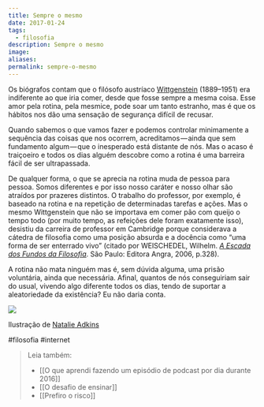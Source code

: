 ```yaml
---
title: Sempre o mesmo
date: 2017-01-24
tags:
  - filosofia
description: Sempre o mesmo
image: 
aliases:
permalink: sempre-o-mesmo
---
```

Os biógrafos contam que o filósofo austríaco [Wittgenstein](https://pt.wikipedia.org/wiki/Ludwig_Wittgenstein) (1889–1951) era indiferente ao que iria comer, desde que fosse sempre a mesma coisa. Esse amor pela rotina, pela mesmice, pode soar um tanto estranho, mas é que os hábitos nos dão uma sensação de segurança difícil de recusar.

Quando sabemos o que vamos fazer e podemos controlar minimamente a sequência das coisas que nos ocorrem, acreditamos — ainda que sem fundamento algum — que o inesperado está distante de nós. Mas o acaso é traiçoeiro e todos os dias alguém descobre como a rotina é uma barreira fácil de ser ultrapassada.

De qualquer forma, o que se aprecia na rotina muda de pessoa para pessoa. Somos diferentes e por isso nosso caráter e nosso olhar são atraídos por prazeres distintos. O trabalho do professor, por exemplo, é baseado na rotina e na repetição de determinadas tarefas e ações. Mas o mesmo Wittgenstein que não se importava em comer pão com queijo o tempo todo (por muito tempo, as refeições dele foram exatamente isso), desistiu da carreira de professor em Cambridge porque considerava a cátedra de filosofia como uma posição absurda e a docência como “uma forma de ser enterrado vivo” (citado por WEISCHEDEL, Wilhelm. [_A Escada dos Fundos da Filosofia_](https://www.estantevirtual.com.br/b/wilhelm-weischedel/a-escada-dos-fundos-da-filosofia/257271037). São Paulo: Editora Angra, 2006, p.328).

A rotina não mata ninguém mas é, sem dúvida alguma, uma prisão voluntária, ainda que necessária. Afinal, quantos de nós conseguiriam sair do usual, vivendo algo diferente todos os dias, tendo de suportar a aleatoriedade da existência? Eu não daria conta.

<img src="/assets/img/sempre-o mesmo-medium.jpeg">

Ilustração de [Natalie Adkins](http://natalieadkinsdraws.tumblr.com/post/153432912387)


#filosofia #internet

> Leia também:
> - [[O que aprendi fazendo um episódio de podcast por dia durante 2016]]
> - [[O desafio de ensinar]]
> - [[Prefiro o risco]]